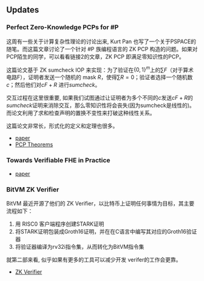 ## Updates
### Perfect Zero-Knowledge PCPs for #P

这周有一些关于计算复杂性理论的讨论出来, Kurt Pan 也写了一个关于PSPACE的随笔。而这篇文章讨论了一个针对 #P 族编程语言的 ZK PCP 构造的问题。如果对PCP陌生的同学，可以看看链接2的文章，ZK PCP 即满足零知识性的PCP。

这篇论文基于 ZK sumcheck IOP 来实现：为了验证在$\{0,1\}^m$上的$∑F$（对于算术电路F），证明者发送一个随机的 mask $R$，使得$∑R = 0$；验证者选择一个随机数$c$；然后他们对$cF+R$ 进行$sumcheck$。

交互过程在这里很重要, 如果我们试图通过让证明者为多个不同的$c$发送$cF+R$的$sumcheck$证明来消除交互，那么零知识性将会丧失(因为sumcheck是线性的)。而论文利用了求和检查声明的置换不变性来打破这种线性关系。

这篇论文非常长，形式化的定义和定理也很多。


- [paper](https://arxiv.org/abs/2403.11941)
- [PCP Theorems](https://arxiv.org/abs/cs/0304038)

### Towards Verifiable FHE in Practice


- [paper](https://eprint.iacr.org/2024/451.pdf)



### BitVM ZK Verifier

BitVM 最近开源了他们的 ZK Verifier，以比特币上证明任何事情为目标，其主要流程如下：

1. 用 RISC0 客户端程序创建STARK证明
2. 将STARK证明包装成Groth16证明，并在在C语言中编写其对应的Groth16验证器
3. 将验证器编译为rv32i指令集，从而转化为BitVM指令集

就第二部来看, 似乎如果有更多的工具可以减少开发 verifer的工作会更靠。

- [ZK Verifier](https://github.com/chainwayxyz/bitvm-zk-verifier)



